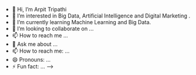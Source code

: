 

- 👋 Hi, I’m Arpit Tripathi
- 👀 I’m interested in Big Data, Artificial Intelligence and Digital Marketing . 
- 🌱 I’m currently learning Machine Learning and Big Data.
- 💞️ I’m looking to collaborate on ...
- 📫 How to reach me ...
- 💬 Ask me about ...
- 📫 How to reach me: ...
- 😄 Pronouns: ...
- ⚡ Fun fact: ...
-->
